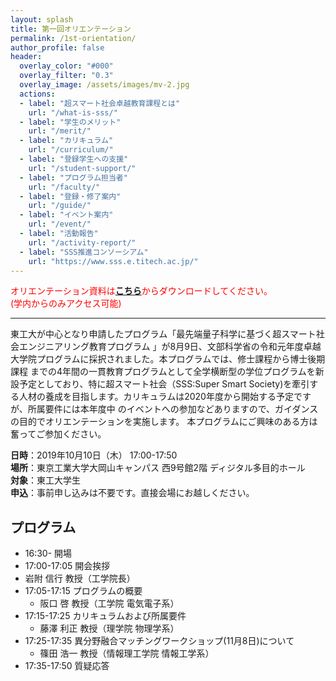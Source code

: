 ```yaml
---
layout: splash
title: 第一回オリエンテーション
permalink: /1st-orientation/
author_profile: false
header:
  overlay_color: "#000"
  overlay_filter: "0.3"
  overlay_image: /assets/images/mv-2.jpg
  actions:
  - label: "超スマート社会卓越教育課程とは"
    url: "/what-is-sss/"
  - label: "学生のメリット"
    url: "/merit/"
  - label: "カリキュラム"
    url: "/curriculum/"
  - label: "登録学生への支援​"
    url: "/student-support/"
  - label: "プログラム担当者​"
    url: "/faculty/"
  - label: "登録・修了案内"
    url: "/guide/"
  - label: "イベント案内"
    url: "/event/"
  - label: "活動報告"
    url: "/activity-report/"
  - label: "SSS推進コンソーシアム"
    url: "https://www.sss.e.titech.ac.jp/"
---
```


<span style="color:Red">オリエンテーション資料は[**こちら**](https://www.sss.e.titech.ac.jp/event-eng-edu-program-orientation-20191010/materials/)からダウンロードしてください。<br>(学内からのみアクセス可能)</span><br>

<hr>

東工大が中心となり申請したプログラム「最先端量子科学に基づく超スマート社会エンジニアリング教育プログラム 」が8月9日、文部科学省の令和元年度卓越大学院プログラムに採択されました。本プログラムでは、修士課程から博士後期課程 までの4年間の一貫教育プログラムとして全学横断型の学位プログラムを新設予定としており、特に超スマート社会（SSS:Super Smart Society)を牽引する人材の養成を目指します。カリキュラムは2020年度から開始する予定ですが、所属要件には本年度中 のイベントへの参加などありますので、ガイダンスの目的でオリエンテーションを実施します。 本プログラムにご興味のある方は奮ってご参加ください。

**日時**：2019年10月10日（木） 17:00-17:50<br>
**場所**：東京工業大学大岡山キャンパス 西9号館2階 ディジタル多目的ホール<br>
**対象**：東工大学生<br>
**申込**：事前申し込みは不要です。直接会場にお越しください。<br>

## プログラム

* 16:30- 	開場
* 17:00-17:05 	開会挨拶
* 岩附 信行 教授（工学院長）
* 17:05-17:15 	プログラムの概要
  * 阪口 啓 教授（工学院 電気電子系）
* 17:15-17:25 	カリキュラムおよび所属要件
  * 藤澤 利正 教授（理学院 物理学系）
* 17:25-17:35 	異分野融合マッチングワークショップ(11月8日)について
  * 篠田 浩一 教授（情報理工学院 情報工学系）
* 17:35-17:50 	質疑応答
